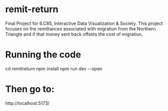 # remit-return
Final Project for 6.C85, Interactive Data Visualization &amp; Society. This project focuses on the remittances associated with migration from the Northern Triangle and if that money sent back offsets the cost of migration.

# Running the code
cd remitreturn
npm install
npm run dev --open

# Then go to:
http://localhost:5173/
